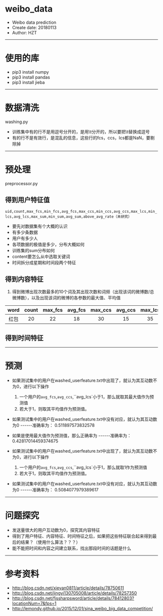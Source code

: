 # weibo_data
* Weibo data prediction
* Create date: 20180113
* Author: HZT

---
# 使用的库
* pip3 install numpy
* pip3 install pandas
* pip3 install jieba

---
# 数据清洗
washing.py
* 训练集中有的行不是用逗号分开的，是用\t分开的，所以要把\t替换成逗号
* 有的行不是有效行，是混乱的信息，这些行的fcs，ccs，lcs都是NaN，要剔除掉

---
# 预处理
preprocessor.py

## 得到用户特征值
`uid,count,max_fcs,min_fcs,avg_fcs,max_ccs,min_ccs,avg_ccs,max_lcs,min_lcs,avg_lcs,max_sum,min_sum,avg_sum,above_avg_rate（未研究）`
* 要先对数据集有个大概的认识
* 有多少条数据
* 用户有多少人
* 各项数据的极值是多少，分布大概如何
* 训练集的sum分布如何
* content要怎么从中选取关键词
* 时间拆分成星期和时间段两个特征

## 得到内容特征
1. 得到微博出现次数最多的10个词及其出现次数和词频（出现该词的微博数/总微博数），以及出现该词的微博的各参数的最大值、平均值

word | count | max_fcs | avg_fcs | max_ccs | avg_ccs | max_lcs | avg_lcs | max_sum | avg_sum
:-: | :-: | :-: | :-: | :-: | :-: | :-: | :-: | :-: | :-:
红包 | 20 | 22 | 18 | 30 | 15 | 35 | 18 | 98 | 80

## 得到时间特征

---
# 预测
* 如果测试集中的用户在washed_userfeature.txt中出现了，就认为其互动数不为0，进行以下操作
    1. 一个用户的`avg_fcs`,`avg_ccs`,``avg_lcs`小于1，那么就取其最大值作为预测值
    2. 若大于1，则取其平均值作为预测值。
* 如果测试集中的用户在washed_userfeature.txt中没有对应，就认为其互动数为0
------准确率为： 0.511897573832578

* 如果是使用最大值作为预测值，那么正确率为
------准确率为： 0.42817014459374675

* 如果测试集中的用户在washed_userfeature.txt中出现了，就认为其互动数不为0，进行以下操作
    1. 一个用户的`avg_fcs`,`avg_ccs`,``avg_lcs`小于1，那么就取1作为预测值
    2. 若大于1，则取其平均值作为预测值。
* 如果测试集中的用户在washed_userfeature.txt中没有对应，就认为其互动数为0
------准确率为： 0.5084077979389617

---
# 问题探究
* 发送量很大的用户互动数为0，探究其内容特征
* 得到了用户特征、内容特征、时间特征之后，如果把这些特征联合起来得到最后的结果？（使用什么算法？？？）
* 能不能把时间和内容之间建立联系，找出那段时间的话题是什么

---
# 参考资料
* http://blog.csdn.net/xieyan0811/article/details/78750611
* http://blog.csdn.net/jingyi130705008/article/details/78257350
* http://blog.csdn.net/fjssharpsword/article/details/78412803?locationNum=7&fps=1
* http://lemondy.github.io/2015/12/01/sina_weibo_big_data_competition/